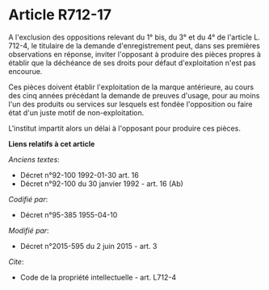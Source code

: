 # Article R712-17

A l'exclusion des oppositions relevant du 1° bis, du 3° et du 4° de l'article L. 712-4, le titulaire de la demande
d'enregistrement peut, dans ses premières observations en réponse, inviter l'opposant à produire des pièces propres à établir
que la déchéance de ses droits pour défaut d'exploitation n'est pas encourue. 

Ces pièces doivent établir l'exploitation de la marque antérieure, au cours des cinq années précédant la demande de preuves
d'usage, pour au moins l'un des produits ou services sur lesquels est fondée l'opposition ou faire état d'un juste motif de
non-exploitation. 

L'institut impartit alors un délai à l'opposant pour produire ces pièces.

**Liens relatifs à cet article**

_Anciens textes_:

  - Décret n°92-100 1992-01-30 art. 16
  - Décret n°92-100 du 30 janvier 1992 - art. 16 (Ab)

_Codifié par_:

  - Décret n°95-385 1955-04-10

_Modifié par_:

  - Décret n°2015-595 du 2 juin 2015 - art. 3

_Cite_:

  - Code de la propriété intellectuelle - art. L712-4
